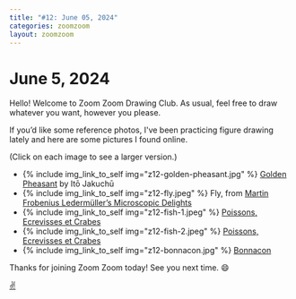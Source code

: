 ```yaml
---
title: "#12: June 05, 2024"
categories: zoomzoom
layout: zoomzoom
---
```


# June 5, 2024

Hello! Welcome to Zoom Zoom Drawing Club. As usual, feel free to draw whatever you want, however you please.

If you’d like some reference photos, I've been practicing figure drawing lately and here are some pictures I found online.

(Click on each image to see a larger version.)


<ul class="reference-photos">
  <li>
    {% include img_link_to_self img="z12-golden-pheasant.jpg" %}
    <span><a href="https://publicdomainreview.org/collection/polychrome-woodblocks-of-ito-jakuchu-birds/">Golden Pheasant</a> by Itō Jakuchū</span>
  </li>
  <li>
    {% include img_link_to_self img="z12-fly.jpeg" %}
    <span>Fly, from <a href="https://publicdomainreview.org/collection/microscopic-delights/">Martin Frobenius Ledermüller’s Microscopic Delights</a></span>
  </li>
  <li>
    {% include img_link_to_self img="z12-fish-1.jpeg" %}
    <span><a href="https://publicdomainreview.org/collection/images-from-the-first-colour-publication-on-fish-1754/">Poissons, Ecrevisses et Crabes</a></span>
  </li>
  <li>
    {% include img_link_to_self img="z12-fish-2.jpeg" %}
    <span><a href="https://publicdomainreview.org/collection/images-from-the-first-colour-publication-on-fish-1754/">Poissons, Ecrevisses et Crabes</a></span>
  </li>
  <li>
    {% include img_link_to_self img="z12-bonnacon.jpg" %}
    <span><a href="https://en.wikipedia.org/wiki/Bonnacon">Bonnacon</a></span>
  </li>
</ul>

Thanks for joining Zoom Zoom today! See you next time. 😄

<div class="footer-symbol"><a href="https://mrshawnliu.com">✌</a></div>
